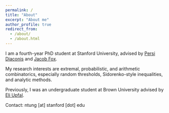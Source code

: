 ```yaml
---
permalink: /
title: "About"
excerpt: "About me"
author_profile: true
redirect_from: 
  - /about/
  - /about.html
---
```


I am a fourth-year PhD student at Stanford University, advised by [Persi Diaconis](https://diaconis.ckirby.su.domains) and [Jacob Fox](https://stanford.edu/~jacobfox/).

My research interests are extremal, probabilistic, and arithmetic combinatorics, especially random thresholds, Sidorenko-style inequalities, and analytic methods.

Previously, I was an undergraduate student at Brown University advised by [Eli Upfal](https://cs.brown.edu/people/eupfal/).

Contact: ntung [at] stanford [dot] edu
